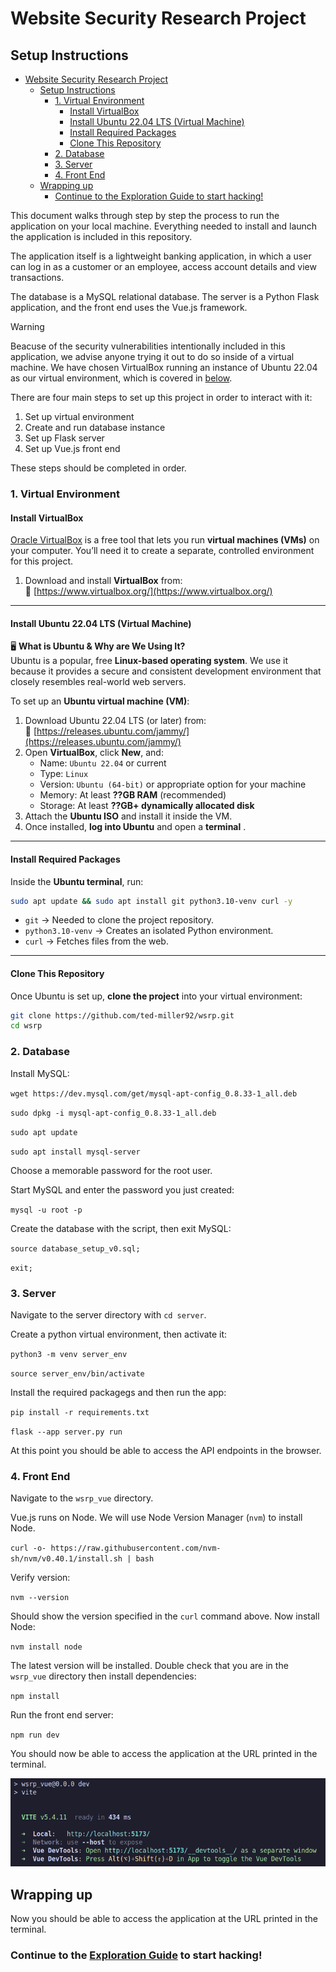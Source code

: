 # Website Security Research Project

## Setup Instructions

- [Website Security Research Project](#website-security-research-project)
  - [Setup Instructions](#setup-instructions)
    - [1. Virtual Environment](#1-virtual-environment)
      - [Install VirtualBox](#install-virtualbox)
      - [Install Ubuntu 22.04 LTS (Virtual Machine)](#install-ubuntu-2204-lts-virtual-machine)
      - [Install Required Packages](#install-required-packages)
      - [Clone This Repository](#clone-this-repository)
    - [2. Database](#2-database)
    - [3. Server](#3-server)
    - [4. Front End](#4-front-end)
  - [Wrapping up](#wrapping-up)
    - [Continue to the Exploration Guide to start hacking!](#continue-to-the-exploration-guide-to-start-hacking)

This document walks through step by step the process to run the application on your local machine. Everything needed to install and launch the application is included in this repository. 

The application itself is a lightweight banking application, in which a user can log in as a customer or an employee, access account details and view transactions. 

The database is a MySQL relational database. The server is a Python Flask application, and the front end uses the Vue.js framework. 

> [!WARNING]
> Beacuse of the security vulnerabilities intentionally included in this application, we advise anyone trying it out to do so inside of a virtual machine. We have chosen VirtualBox running an instance of Ubuntu 22.04 as our virtual environment, which is covered in [below](#virtual-environment).

There are four main steps to set up this project in order to interact with it:

1. Set up virtual environment
2. Create and run database instance
3. Set up Flask server
4. Set up Vue.js front end

These steps should be completed in order. 

### 1. Virtual Environment

#### Install VirtualBox

[Oracle VirtualBox](https://www.virtualbox.org/) is a free tool that lets you run **virtual machines (VMs)** on your computer. You’ll need it to create a separate, controlled environment for this project.

1. Download and install **VirtualBox** from:  
   🔗 [https://www.virtualbox.org/](https://www.virtualbox.org/)

---

#### Install Ubuntu 22.04 LTS (Virtual Machine)

🖥 **What is Ubuntu & Why are We Using It?**  
Ubuntu is a popular, free **Linux-based operating system**. We use it because it provides a secure and consistent development environment that closely resembles real-world web servers.

To set up an **Ubuntu virtual machine (VM)**:

1. Download Ubuntu 22.04 LTS (or later) from:  
   🔗 [https://releases.ubuntu.com/jammy/](https://releases.ubuntu.com/jammy/)
2. Open **VirtualBox**, click **New**, and:
   - Name: `Ubuntu 22.04` or current
   - Type: `Linux`
   - Version: `Ubuntu (64-bit)` or appropriate option for your machine
   - Memory: At least **??GB RAM** (recommended)
   - Storage: At least **??GB+ dynamically allocated disk**
3. Attach the **Ubuntu ISO** and install it inside the VM.
4. Once installed, **log into Ubuntu** and open a **terminal** .

---

#### Install Required Packages

Inside the **Ubuntu terminal**, run:

```bash
sudo apt update && sudo apt install git python3.10-venv curl -y
```

- `git` → Needed to clone the project repository.
- `python3.10-venv` → Creates an isolated Python environment.
- `curl` → Fetches files from the web.

---

#### Clone This Repository

Once Ubuntu is set up, **clone the project** into your virtual environment:

```bash
git clone https://github.com/ted-miller92/wsrp.git
cd wsrp
```

### 2. Database

Install MySQL:

`wget https://dev.mysql.com/get/mysql-apt-config_0.8.33-1_all.deb`

`sudo dpkg -i mysql-apt-config_0.8.33-1_all.deb`

`sudo apt update`

`sudo apt install mysql-server`

Choose a memorable password for the root user.

Start MySQL and enter the password you just created:

`mysql -u root -p`

Create the database with the script, then exit MySQL:

`source database_setup_v0.sql;`

`exit;`

### 3. Server

Navigate to the server directory with `cd server`.

Create a python virtual environment, then activate it:

`python3 -m venv server_env`

`source server_env/bin/activate`

Install the required packagegs and then run the app:

`pip install -r requirements.txt`

`flask --app server.py run`

At this point you should be able to access the API endpoints in the browser. 

### 4. Front End

Navigate to the `wsrp_vue` directory.

Vue.js runs on Node. We will use Node Version Manager (`nvm`) to install Node. 

`curl -o- https://raw.githubusercontent.com/nvm-sh/nvm/v0.40.1/install.sh | bash`

Verify version:

`nvm --version`

Should show the version specified in the `curl` command above. Now install Node:

`nvm install node`

The latest version will be installed. Double check that you are in the `wsrp_vue` directory then install dependencies:

`npm install`

Run the front end server:

`npm run dev`

You should now be able to access the application at the URL printed in the terminal. 

![vue serverv output](./images/vue_output.png)

## Wrapping up

Now you should be able to access the application at the URL printed in the terminal. 

### Continue to the [Exploration Guide](exploration_guide.md) to start hacking!